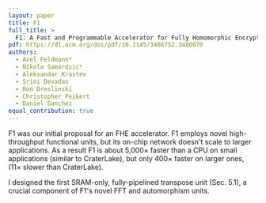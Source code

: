```yaml
---
layout: paper
title: F1
full_title: >
  F1: A Fast and Programmable Accelerator for Fully Homomorphic Encryption
pdf: https://dl.acm.org/doi/pdf/10.1145/3466752.3480070
authors:
  - Axel Feldmann*
  - Nikola Samardzic*
  - Aleksandar Krastev
  - Srini Devadas
  - Ron Dreslinski
  - Christopher Peikert
  - Daniel Sanchez
equal_contribution: true
---
```

F1 was our initial proposal for an FHE accelerator.
F1 employs novel high-throughput functional units, but its on-chip network
doesn't scale to larger applications.
As a result F1 is about 5,000× faster than a CPU on small applications (similar
to CraterLake), but only 400× faster on larger ones, (11× slower than CraterLake).

I designed the first SRAM-only, fully-pipelined transpose unit (Sec. 5.1), a
crucial component of F1's novel FFT and automorphism units.

